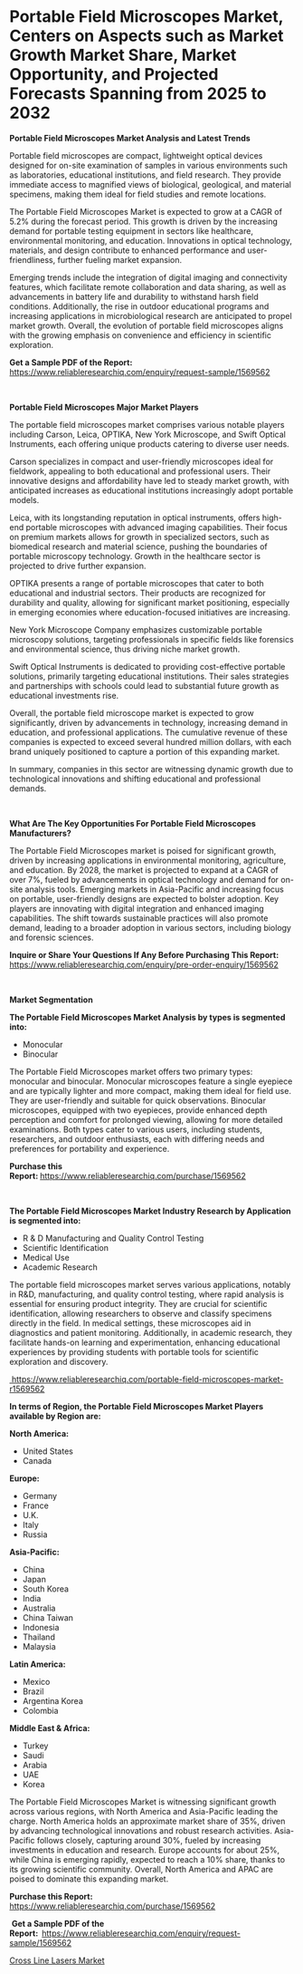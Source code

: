 <p><h1>Portable Field Microscopes Market, Centers on Aspects such as Market Growth Market Share, Market Opportunity, and Projected Forecasts Spanning from 2025 to 2032</h1></p><p><strong>Portable Field Microscopes Market Analysis and Latest Trends</strong></p>
<p><p>Portable field microscopes are compact, lightweight optical devices designed for on-site examination of samples in various environments such as laboratories, educational institutions, and field research. They provide immediate access to magnified views of biological, geological, and material specimens, making them ideal for field studies and remote locations.</p><p>The Portable Field Microscopes Market is expected to grow at a CAGR of 5.2% during the forecast period. This growth is driven by the increasing demand for portable testing equipment in sectors like healthcare, environmental monitoring, and education. Innovations in optical technology, materials, and design contribute to enhanced performance and user-friendliness, further fueling market expansion. </p><p>Emerging trends include the integration of digital imaging and connectivity features, which facilitate remote collaboration and data sharing, as well as advancements in battery life and durability to withstand harsh field conditions. Additionally, the rise in outdoor educational programs and increasing applications in microbiological research are anticipated to propel market growth. Overall, the evolution of portable field microscopes aligns with the growing emphasis on convenience and efficiency in scientific exploration.</p></p>
<p><strong>Get a Sample PDF of the Report:&nbsp;</strong> <a href="https://www.reliableresearchiq.com/enquiry/request-sample/1569562?utm_campaign=2735&utm_medium=2&utm_source=Github&utm_content=ia&utm_term=25032025&utm_id=portable-field-microscopes">https://www.reliableresearchiq.com/enquiry/request-sample/1569562</a></p>
<p>&nbsp;</p>
<p><strong>Portable Field Microscopes Major Market Players</strong></p>
<p><p>The portable field microscopes market comprises various notable players including Carson, Leica, OPTIKA, New York Microscope, and Swift Optical Instruments, each offering unique products catering to diverse user needs. </p><p>Carson specializes in compact and user-friendly microscopes ideal for fieldwork, appealing to both educational and professional users. Their innovative designs and affordability have led to steady market growth, with anticipated increases as educational institutions increasingly adopt portable models. </p><p>Leica, with its longstanding reputation in optical instruments, offers high-end portable microscopes with advanced imaging capabilities. Their focus on premium markets allows for growth in specialized sectors, such as biomedical research and material science, pushing the boundaries of portable microscopy technology. Growth in the healthcare sector is projected to drive further expansion.</p><p>OPTIKA presents a range of portable microscopes that cater to both educational and industrial sectors. Their products are recognized for durability and quality, allowing for significant market positioning, especially in emerging economies where education-focused initiatives are increasing. </p><p>New York Microscope Company emphasizes customizable portable microscopy solutions, targeting professionals in specific fields like forensics and environmental science, thus driving niche market growth. </p><p>Swift Optical Instruments is dedicated to providing cost-effective portable solutions, primarily targeting educational institutions. Their sales strategies and partnerships with schools could lead to substantial future growth as educational investments rise.</p><p>Overall, the portable field microscope market is expected to grow significantly, driven by advancements in technology, increasing demand in education, and professional applications. The cumulative revenue of these companies is expected to exceed several hundred million dollars, with each brand uniquely positioned to capture a portion of this expanding market. </p><p>In summary, companies in this sector are witnessing dynamic growth due to technological innovations and shifting educational and professional demands.</p></p>
<p>&nbsp;</p>
<p><strong>What Are The Key Opportunities For Portable Field Microscopes Manufacturers?</strong></p>
<p><p>The Portable Field Microscopes market is poised for significant growth, driven by increasing applications in environmental monitoring, agriculture, and education. By 2028, the market is projected to expand at a CAGR of over 7%, fueled by advancements in optical technology and demand for on-site analysis tools. Emerging markets in Asia-Pacific and increasing focus on portable, user-friendly designs are expected to bolster adoption. Key players are innovating with digital integration and enhanced imaging capabilities. The shift towards sustainable practices will also promote demand, leading to a broader adoption in various sectors, including biology and forensic sciences.</p></p>
<p><strong>Inquire or Share Your Questions If Any Before Purchasing This Report:</strong> <a href="https://www.reliableresearchiq.com/enquiry/pre-order-enquiry/1569562?utm_campaign=2735&utm_medium=2&utm_source=Github&utm_content=ia&utm_term=25032025&utm_id=portable-field-microscopes">https://www.reliableresearchiq.com/enquiry/pre-order-enquiry/1569562</a></p>
<p>&nbsp;</p>
<p><strong>Market Segmentation</strong></p>
<p><strong>The Portable Field Microscopes Market Analysis by types is segmented into:</strong></p>
<p><ul><li>Monocular</li><li>Binocular</li></ul></p>
<p><p>The Portable Field Microscopes market offers two primary types: monocular and binocular. Monocular microscopes feature a single eyepiece and are typically lighter and more compact, making them ideal for field use. They are user-friendly and suitable for quick observations. Binocular microscopes, equipped with two eyepieces, provide enhanced depth perception and comfort for prolonged viewing, allowing for more detailed examinations. Both types cater to various users, including students, researchers, and outdoor enthusiasts, each with differing needs and preferences for portability and experience.</p></p>
<p><strong>Purchase this Report:&nbsp;</strong><a href="https://www.reliableresearchiq.com/purchase/1569562?utm_campaign=2735&utm_medium=2&utm_source=Github&utm_content=ia&utm_term=25032025&utm_id=portable-field-microscopes">https://www.reliableresearchiq.com/purchase/1569562</a></p>
<p>&nbsp;</p>
<p><strong>The Portable Field Microscopes Market Industry Research by Application is segmented into:</strong></p>
<p><ul><li>R & D Manufacturing and Quality Control Testing</li><li>Scientific Identification</li><li>Medical Use</li><li>Academic Research</li></ul></p>
<p><p>The portable field microscopes market serves various applications, notably in R&D, manufacturing, and quality control testing, where rapid analysis is essential for ensuring product integrity. They are crucial for scientific identification, allowing researchers to observe and classify specimens directly in the field. In medical settings, these microscopes aid in diagnostics and patient monitoring. Additionally, in academic research, they facilitate hands-on learning and experimentation, enhancing educational experiences by providing students with portable tools for scientific exploration and discovery.</p></p>
<p><a href="https://www.reliableresearchiq.com/portable-field-microscopes-market-r1569562?utm_campaign=2735&utm_medium=2&utm_source=Github&utm_content=ia&utm_term=25032025&utm_id=portable-field-microscopes">&nbsp;https://www.reliableresearchiq.com/portable-field-microscopes-market-r1569562</a></p>
<p><strong>In terms of Region, the Portable Field Microscopes Market Players available by Region are:</strong></p>
<p>
    <p> <strong> North America: </strong>
        <ul>
            <li>United States</li>
            <li>Canada</li>
        </ul>
        </p> 
    <p> <strong> Europe: </strong>
        <ul>
            <li>Germany</li>
            <li>France</li>
            <li>U.K.</li>
            <li>Italy</li>
            <li>Russia</li>
        </ul>
        </p> 
    <p> <strong> Asia-Pacific: </strong>
        <ul>
            <li>China</li>
            <li>Japan</li>
            <li>South Korea</li>
            <li>India</li>
            <li>Australia</li>
            <li>China Taiwan</li>
            <li>Indonesia</li>
            <li>Thailand</li>
            <li>Malaysia</li>
        </ul>
        </p> 
    <p> <strong> Latin America: </strong>
        <ul>
            <li>Mexico</li>
            <li>Brazil</li>
            <li>Argentina Korea</li>
            <li>Colombia</li>
        </ul>
        </p> 
    <p> <strong> Middle East & Africa: </strong>
        <ul>
            <li>Turkey</li>
            <li>Saudi</li>
            <li>Arabia</li>
            <li>UAE</li>
            <li>Korea</li>
        </ul>
    </p>
    </p>
<p><p>The Portable Field Microscopes Market is witnessing significant growth across various regions, with North America and Asia-Pacific leading the charge. North America holds an approximate market share of 35%, driven by advancing technological innovations and robust research activities. Asia-Pacific follows closely, capturing around 30%, fueled by increasing investments in education and research. Europe accounts for about 25%, while China is emerging rapidly, expected to reach a 10% share, thanks to its growing scientific community. Overall, North America and APAC are poised to dominate this expanding market.</p></p>
<p><strong>Purchase this Report: </strong><a href="https://www.reliableresearchiq.com/purchase/1569562?utm_campaign=2735&utm_medium=2&utm_source=Github&utm_content=ia&utm_term=25032025&utm_id=portable-field-microscopes">https://www.reliableresearchiq.com/purchase/1569562</a></p>
<p>&nbsp;<strong>Get a Sample PDF of the Report:&nbsp;&nbsp;</strong><a href="https://www.reliableresearchiq.com/enquiry/request-sample/1569562?utm_campaign=2735&utm_medium=2&utm_source=Github&utm_content=ia&utm_term=25032025&utm_id=portable-field-microscopes">https://www.reliableresearchiq.com/enquiry/request-sample/1569562</a></p>
<p><strong></strong></p>
<p><p><a href="https://github.com/oslieselotte2192/Market-Research-Report-List-1/blob/main/cross-line-lasers-market.md?utm_campaign=2735&utm_medium=2&utm_source=Github&utm_content=ia&utm_term=25032025&utm_id=portable-field-microscopes">Cross Line Lasers Market</a></p></p>